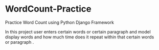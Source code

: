# WordCount-Practice
Practice Word Count using Python Django Framework

In this project user enters certain words or certain paragraph and model display words and how much time does it repeat within that certain words or paragraph .
